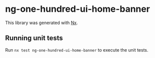 # ng-one-hundred-ui-home-banner

This library was generated with [Nx](https://nx.dev).

## Running unit tests

Run `nx test ng-one-hundred-ui-home-banner` to execute the unit tests.
